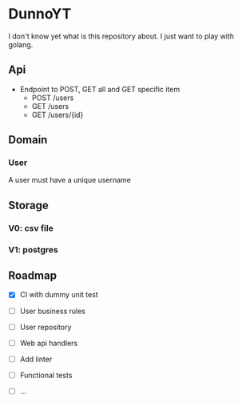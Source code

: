 # DunnoYT

I don't know yet what is this repository about. I just want to play with golang.

## Api

- Endpoint to POST, GET all and GET specific item
  - POST /users
  - GET /users
  - GET /users/{id}


## Domain

### User 

A user must have a unique username


## Storage

### V0: csv file

### V1: postgres

## Roadmap

- [x] CI with dummy unit test
- [ ] User business rules
- [ ] User repository
- [ ] Web api handlers
- [ ] Add linter
- [ ] Functional tests
- [ ] ...



